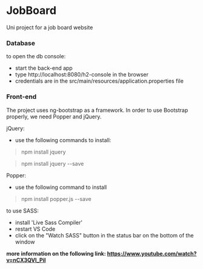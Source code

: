 # JobBoard

Uni project for a job board website

### Database
to open the db console: 
* start the back-end app
* type http://localhost:8080/h2-console in the browser
* credentials are in the src/main/resources/application.properties file


### Front-end
The project uses ng-bootstrap as a framework. In order to use Bootstrap properly, we need Popper and jQuery.

jQuery:
* use the following commands to install:
>   npm install jquery

>   npm install jquery --save

Popper:
* use the following command to install
> npm install popper.js --save

to use SASS:
* install 'Live Sass Compiler'
* restart VS Code
* click on the "Watch SASS" button in the status bar on the bottom of the window

__more information on the following link: https://www.youtube.com/watch?v=nCX3QVl_PiI__